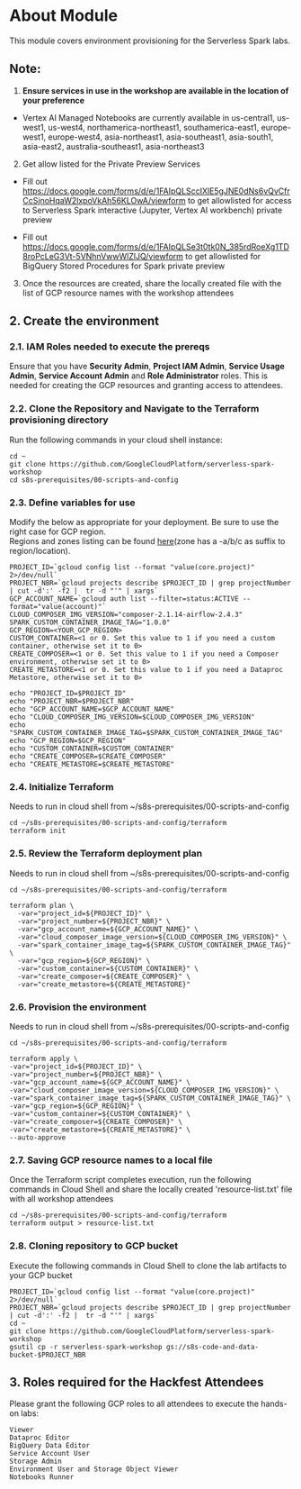# About Module

This module covers environment provisioning for the Serverless Spark labs.

## Note:

1. **Ensure services in use in the workshop are available in the location of your preference**
- Vertex AI Managed Notebooks are currently available in us-central1, us-west1, us-west4, northamerica-northeast1, southamerica-east1, europe-west1, europe-west4, asia-northeast1, asia-southeast1, asia-south1, asia-east2, australia-southeast1, asia-northeast3

2. Get allow listed for the Private Preview Services

- Fill out https://docs.google.com/forms/d/e/1FAIpQLSccIXlE5gJNE0dNs6vQvCfrCcSjnoHqaW2lxpoVkAh56KLOwA/viewform to get allowlisted for access to Serverless Spark interactive (Jupyter, Vertex AI workbench) private preview

- Fill out https://docs.google.com/forms/d/e/1FAIpQLSe3t0tk0N_385rdRoeXg1TD8roPcLeG3Vt-5VNhnVwwWlZlJQ/viewform to get allowlisted for BigQuery Stored Procedures for Spark private preview

3. Once the resources are created, share the locally created file with the list of GCP resource names with the workshop attendees

## 2. Create the environment

### 2.1. IAM Roles needed to execute the prereqs

Ensure that you have **Security Admin**, **Project IAM Admin**, **Service Usage Admin**, **Service Account Admin** and **Role Administrator** roles. This is needed for creating the GCP resources and granting access to attendees.

### 2.2. Clone the Repository and Navigate to the Terraform provisioning directory

Run the following commands in your cloud shell instance:<br>

```
cd ~
git clone https://github.com/GoogleCloudPlatform/serverless-spark-workshop
cd s8s-prerequisites/00-scripts-and-config
```

### 2.3. Define variables for use

Modify the below as appropriate for your deployment. Be sure to use the right case for GCP region.<br>
Regions and zones listing can be found [here](https://cloud.google.com/compute/docs/regions-zones)(zone has a -a/b/c as suffix to region/location).<br>

```
PROJECT_ID=`gcloud config list --format "value(core.project)" 2>/dev/null`
PROJECT_NBR=`gcloud projects describe $PROJECT_ID | grep projectNumber | cut -d':' -f2 |  tr -d "'" | xargs`
GCP_ACCOUNT_NAME=`gcloud auth list --filter=status:ACTIVE --format="value(account)"`
CLOUD_COMPOSER_IMG_VERSION="composer-2.1.14-airflow-2.4.3"
SPARK_CUSTOM_CONTAINER_IMAGE_TAG="1.0.0"
GCP_REGION=<YOUR_GCP_REGION>
CUSTOM_CONTAINER=<1 or 0. Set this value to 1 if you need a custom container, otherwise set it to 0>
CREATE_COMPOSER=<1 or 0. Set this value to 1 if you need a Composer environment, otherwise set it to 0>
CREATE_METASTORE=<1 or 0. Set this value to 1 if you need a Dataproc Metastore, otherwise set it to 0>

echo "PROJECT_ID=$PROJECT_ID"
echo "PROJECT_NBR=$PROJECT_NBR"
echo "GCP_ACCOUNT_NAME=$GCP_ACCOUNT_NAME"
echo "CLOUD_COMPOSER_IMG_VERSION=$CLOUD_COMPOSER_IMG_VERSION"
echo "SPARK_CUSTOM_CONTAINER_IMAGE_TAG=$SPARK_CUSTOM_CONTAINER_IMAGE_TAG"
echo "GCP_REGION=$GCP_REGION"
echo "CUSTOM_CONTAINER=$CUSTOM_CONTAINER"
echo "CREATE_COMPOSER=$CREATE_COMPOSER"
echo "CREATE_METASTORE=$CREATE_METASTORE"
```

### 2.4. Initialize Terraform

Needs to run in cloud shell from ~/s8s-prerequisites/00-scripts-and-config

```
cd ~/s8s-prerequisites/00-scripts-and-config/terraform
terraform init
```

### 2.5. Review the Terraform deployment plan

Needs to run in cloud shell from ~/s8s-prerequisites/00-scripts-and-config

```
cd ~/s8s-prerequisites/00-scripts-and-config/terraform

terraform plan \
  -var="project_id=${PROJECT_ID}" \
  -var="project_number=${PROJECT_NBR}" \
  -var="gcp_account_name=${GCP_ACCOUNT_NAME}" \
  -var="cloud_composer_image_version=${CLOUD_COMPOSER_IMG_VERSION}" \
  -var="spark_container_image_tag=${SPARK_CUSTOM_CONTAINER_IMAGE_TAG}" \
  -var="gcp_region=${GCP_REGION}" \
  -var="custom_container=${CUSTOM_CONTAINER}" \
  -var="create_composer=${CREATE_COMPOSER}" \
  -var="create_metastore=${CREATE_METASTORE}"
```

### 2.6. Provision the environment

Needs to run in cloud shell from ~/s8s-prerequisites/00-scripts-and-config

```
cd ~/s8s-prerequisites/00-scripts-and-config/terraform

terraform apply \
-var="project_id=${PROJECT_ID}" \
-var="project_number=${PROJECT_NBR}" \
-var="gcp_account_name=${GCP_ACCOUNT_NAME}" \
-var="cloud_composer_image_version=${CLOUD_COMPOSER_IMG_VERSION}" \
-var="spark_container_image_tag=${SPARK_CUSTOM_CONTAINER_IMAGE_TAG}" \
-var="gcp_region=${GCP_REGION}" \
-var="custom_container=${CUSTOM_CONTAINER}" \
-var="create_composer=${CREATE_COMPOSER}" \
-var="create_metastore=${CREATE_METASTORE}" \
--auto-approve
```

### 2.7. Saving GCP resource names to a local file

Once the Terraform script completes execution, run the following commands in Cloud Shell and share the locally created 'resource-list.txt' file with all workshop attendees

```
cd ~/s8s-prerequisites/00-scripts-and-config/terraform
terraform output > resource-list.txt
```

### 2.8. Cloning repository to GCP bucket

Execute the following commands in Cloud Shell to clone the lab artifacts to your GCP bucket

```
PROJECT_ID=`gcloud config list --format "value(core.project)" 2>/dev/null`
PROJECT_NBR=`gcloud projects describe $PROJECT_ID | grep projectNumber | cut -d':' -f2 |  tr -d "'" | xargs`
cd ~
git clone https://github.com/GoogleCloudPlatform/serverless-spark-workshop
gsutil cp -r serverless-spark-workshop gs://s8s-code-and-data-bucket-$PROJECT_NBR
```

## 3. Roles required for the Hackfest Attendees

Please grant the following GCP roles to all attendees to execute the hands-on labs:<br>

```
Viewer
Dataproc Editor
BigQuery Data Editor
Service Account User
Storage Admin
Environment User and Storage Object Viewer
Notebooks Runner
```
